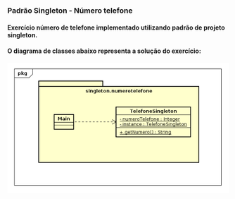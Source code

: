 ### Padrão Singleton - Número telefone

#### Exercício número de telefone implementado utilizando padrão de projeto singleton.
#### O diagrama de classes abaixo representa a solução do exercício:

![alt text](https://github.com/douglasbolis/poo2/blob/develop/exercicios/padroesProjetos/criacao/singleton/numeroTelefoneSingleton/diagrama/diagramaClasses.png)
